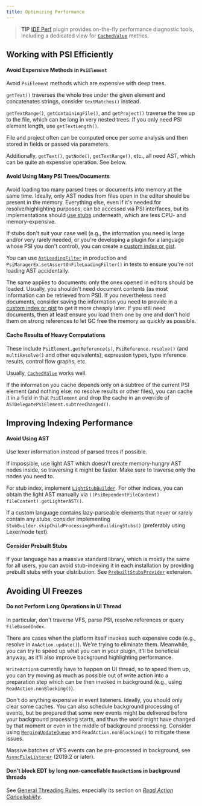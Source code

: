 ```yaml
---
title: Optimizing Performance
---
```

<!-- Copyright 2000-2020 JetBrains s.r.o. and other contributors. Use of this source code is governed by the Apache 2.0 license that can be found in the LICENSE file. -->

> **TIP** [IDE Perf](https://plugins.jetbrains.com/plugin/15104-ide-perf) plugin provides on-the-fly performance diagnostic tools, including a dedicated view for [`CachedValue`](#cache-results-of-heavy-computations) metrics.

## Working with PSI Efficiently

#### Avoid Expensive Methods in `PsiElement`

Avoid `PsiElement` methods which are expensive with deep trees.

`getText()` traverses the whole tree under the given element and concatenates strings, consider `textMatches()` instead.

`getTextRange()`, `getContainingFile()`, and `getProject()` traverse the tree up to the file, which can be long in very nested trees.
If you only need PSI element length, use `getTextLength()`.

File and project often can be computed once per some analysis and then stored in fields or passed via parameters.

Additionally, `getText()`, `getNode()`, `getTextRange()`, etc., all need AST, which can be quite an expensive operation.
See below.

#### Avoid Using Many PSI Trees/Documents

Avoid loading too many parsed trees or documents into memory at the same time.
Ideally, only AST nodes from files open in the editor should be present in the memory.
Everything else, even if it's needed for resolve/highlighting purposes, can be accessed via PSI interfaces, but its implementations should [use stubs](/basics/indexing_and_psi_stubs/stub_indexes.md) underneath, which are less CPU- and memory-expensive.

If stubs don't suit your case well (e.g., the information you need is large and/or very rarely needed, or you're developing a plugin for a language whose PSI you don't control), you can create a [custom index or gist](/basics/indexing_and_psi_stubs.md).

You can use [`AstLoadingFilter`](upsource:///platform/core-api/src/com/intellij/util/AstLoadingFilter.java) in production and `PsiManagerEx.setAssertOnFileLoadingFilter()` in tests to ensure you're not loading AST accidentally.

The same applies to documents: only the ones opened in editors should be loaded.
Usually, you shouldn't need document contents (as most information can be retrieved from PSI).
If you nevertheless need documents, consider saving the information you need to provide in a [custom index or gist](/basics/indexing_and_psi_stubs.md) to get it more cheaply later.
If you still need documents, then at least ensure you load them one by one and don't hold them on strong references to let GC free the memory as quickly as possible.

#### Cache Results of Heavy Computations

These include `PsiElement.getReference(s)`, `PsiReference.resolve()` (and `multiResolve()` and other equivalents), expression types, type inference results, control flow graphs, etc.

Usually, [`CachedValue`](upsource:///platform/core-api/src/com/intellij/psi/util/CachedValue.java) works well.

If the information you cache depends only on a subtree of the current PSI element (and nothing else: no resolve results or other files), you can cache it in a field in that `PsiElement` and drop the cache in an override of `ASTDelegatePsiElement.subtreeChanged()`.

## Improving Indexing Performance

#### Avoid Using AST

Use lexer information instead of parsed trees if possible.

If impossible, use light AST which doesn't create memory-hungry AST nodes inside, so traversing it might be faster.
Make sure to traverse only the nodes you need to.

For stub index, implement [`LightStubBuilder`](upsource:///platform/core-impl/src/com/intellij/psi/stubs/LightStubBuilder.java).
For other indices, you can obtain the light AST manually via `((PsiDependentFileContent) fileContent).getLighterAST()`.

If a custom language contains lazy-parseable elements that never or rarely contain any stubs, consider implementing `StubBuilder.skipChildProcessingWhenBuildingStubs()` (preferably using Lexer/node text).

#### Consider Prebuilt Stubs

If your language has a massive standard library, which is mostly the same for all users, you can avoid stub-indexing it in each installation by providing prebuilt stubs with your distribution.
See [`PrebuiltStubsProvider`](upsource:///platform/lang-impl/src/com/intellij/psi/stubs/PrebuiltStubs.kt) extension.

## Avoiding UI Freezes

#### Do not Perform Long Operations in UI Thread

In particular, don't traverse VFS, parse PSI, resolve references or query `FileBasedIndex`.

There are cases when the platform itself invokes such expensive code (e.g., resolve in `AnAction.update()`).
We're trying to eliminate them.
Meanwhile, you can try to speed up what you can in your plugin, it'll be beneficial anyway, as it'll also improve background highlighting performance.

`WriteAction`s currently have to happen on UI thread, so to speed them up, you can try moving as much as possible out of write action into a preparation step which can be then invoked in background (e.g., using `ReadAction.nonBlocking()`).

Don't do anything expensive in event listeners.
Ideally, you should only clear some caches.
You can also schedule background processing of events, but be prepared that some new events might be delivered before your background processing starts, and thus the world might have changed by that moment or even in the middle of background processing.
Consider using [`MergingUpdateQueue`](upsource:///platform/platform-api/src/com/intellij/util/ui/update/MergingUpdateQueue.java) and `ReadAction.nonBlocking()` to mitigate these issues.

Massive batches of VFS events can be pre-processed in background, see [`AsyncFileListener`](upsource:///platform/core-api/src/com/intellij/openapi/vfs/AsyncFileListener.java) (2019.2 or later).

#### Don't block EDT by long non-cancellable `ReadAction`s in background threads

See [General Threading Rules](/basics/architectural_overview/general_threading_rules.md), especially its section on [*Read Action Cancellability*](/basics/architectural_overview/general_threading_rules.md#read-action-cancellability).

